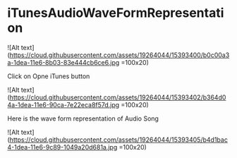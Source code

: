 # iTunesAudioWaveFormRepresentation

![Alt text](https://cloud.githubusercontent.com/assets/19264044/15393400/b0c00a3a-1dea-11e6-8b03-83e444cb6ce6.jpg =100x20)

Click on Opne iTunes button

![Alt text](https://cloud.githubusercontent.com/assets/19264044/15393402/b364d04a-1dea-11e6-90ca-7e22eca8f57d.jpg =100x20)

Here is the wave form representation of Audio Song

![Alt text](https://cloud.githubusercontent.com/assets/19264044/15393405/b4d1bac4-1dea-11e6-9c89-1049a20d681a.jpg =100x20)
